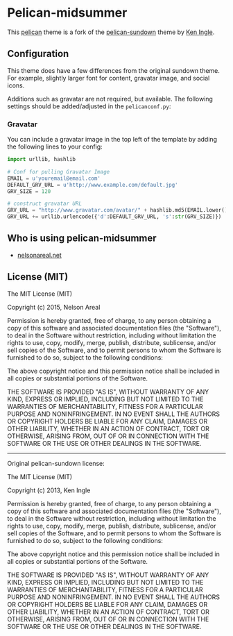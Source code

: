 # Pelican-midsummer

This [pelican](http://docs.getpelican.com) theme is a fork of the [pelican-sundown](https://github.com/keningle/pelican-sundown) theme by [Ken Ingle](https://github.com/keningle).

## Configuration

This theme does have a few differences from the original sundown theme.
For example, slightly larger font for content, gravatar image, and
social icons.

Additions such as gravatar are not required, but available.  The
following settings should be added/adjusted in the `pelicanconf.py`:

### Gravatar

You can include a gravatar image in the top left of the template by
adding the following lines to your config:

```python
import urllib, hashlib

# Conf for pulling Gravatar Image
EMAIL = u'youremail@email.com'
DEFAULT_GRV_URL = u'http://www.example.com/default.jpg'
GRV_SIZE = 120

# construct gravatar URL
GRV_URL = "http://www.gravatar.com/avatar/" + hashlib.md5(EMAIL.lower()).hexdigest() + "?"
GRV_URL += urllib.urlencode({'d':DEFAULT_GRV_URL, 's':str(GRV_SIZE)})
``` 

## Who is using pelican-midsummer

* [nelsonareal.net](http://nelsonareal.net)
 
## License (MIT)

The MIT License (MIT)

Copyright (c) 2015, Nelson Areal

Permission is hereby granted, free of charge, to any person obtaining a copy of this software and associated documentation files (the "Software"), to deal in the Software without restriction, including without limitation the rights to use, copy, modify, merge, publish, distribute, sublicense, and/or sell copies of the Software, and to permit persons to whom the Software is furnished to do so, subject to the following conditions:

The above copyright notice and this permission notice shall be included in all copies or substantial portions of the Software.

THE SOFTWARE IS PROVIDED "AS IS", WITHOUT WARRANTY OF ANY KIND, EXPRESS OR IMPLIED, INCLUDING BUT NOT LIMITED TO THE WARRANTIES OF MERCHANTABILITY, FITNESS FOR A PARTICULAR PURPOSE AND NONINFRINGEMENT. IN NO EVENT SHALL THE AUTHORS OR COPYRIGHT HOLDERS BE LIABLE FOR ANY CLAIM, DAMAGES OR OTHER LIABILITY, WHETHER IN AN ACTION OF CONTRACT, TORT OR OTHERWISE, ARISING FROM, OUT OF OR IN CONNECTION WITH THE SOFTWARE OR THE USE OR OTHER DEALINGS IN THE SOFTWARE.

---

Original pelican-sundown license:

The MIT License (MIT)

Copyright (c) 2013, Ken Ingle

Permission is hereby granted, free of charge, to any person obtaining a copy
of this software and associated documentation files (the "Software"), to deal
in the Software without restriction, including without limitation the rights
to use, copy, modify, merge, publish, distribute, sublicense, and/or sell
copies of the Software, and to permit persons to whom the Software is
furnished to do so, subject to the following conditions:

The above copyright notice and this permission notice shall be included in
all copies or substantial portions of the Software.

THE SOFTWARE IS PROVIDED "AS IS", WITHOUT WARRANTY OF ANY KIND, EXPRESS OR
IMPLIED, INCLUDING BUT NOT LIMITED TO THE WARRANTIES OF MERCHANTABILITY,
FITNESS FOR A PARTICULAR PURPOSE AND NONINFRINGEMENT. IN NO EVENT SHALL THE
AUTHORS OR COPYRIGHT HOLDERS BE LIABLE FOR ANY CLAIM, DAMAGES OR OTHER
LIABILITY, WHETHER IN AN ACTION OF CONTRACT, TORT OR OTHERWISE, ARISING FROM,
OUT OF OR IN CONNECTION WITH THE SOFTWARE OR THE USE OR OTHER DEALINGS IN
THE SOFTWARE.
